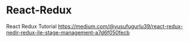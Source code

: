 # React-Redux
React Redux Tutorial
https://medium.com/@yusufugurlu39/react-redux-nedir-redux-i̇le-stage-management-a7d6f050fecb
